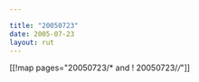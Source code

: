 ```yaml
---

title: "20050723"
date: 2005-07-23
layout: rut
---
```


[[!map pages="20050723/* and ! 20050723/*/*"]]
